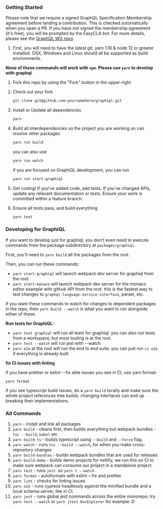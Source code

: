 ### Getting Started

Please note that we require a signed GraphQL Specification Membership agreement before landing a contribution. This is checked automatically when you open a PR. If you have not signed the membership agreement (it's free), you will be prompted by the EasyCLA bot. For more details, please see the [GraphQL WG repo](https://github.com/graphql/graphql-wg/tree/main/membership).

1. First, you will need to have the latest git, yarn 1.16 & node 12 or greater installed. OSX, Windows and Linux should all be supported as build environments.

**None of these commands will work with `npm`. Please use `yarn` to develop with graphql**.

1. Fork this repo by using the "Fork" button in the upper-right

2. Check out your fork

   ```sh
   git clone git@github.com:yournamehere/graphiql.git
   ```

3. Install or Update all dependencies

   ```sh
   yarn
   ```

4. Build all interdependencies so the project you are working on can resolve other packages

   ```sh
   yarn run build
   ```

   you can also use

   ```sh
   yarn run watch
   ```

   if you are focused on GraphiQL development, you can run

   ```sh
   yarn run start-graphiql
   ```

5. Get coding! If you've added code, add tests. If you've changed APIs, update
   any relevant documentation or tests. Ensure your work is committed within a
   feature branch.

6. Ensure all tests pass, and build everything

   ```sh
   yarn test
   ```

### Developing for GraphiQL

If you want to develop just for graphiql, you don't even need to execute commands from the package subdirectory at `packages/graphiql`.

First, you'll need to `yarn build` all the packages from the root.

Then, you can run these commands:

- `yarn start-graphiql` will launch webpack dev server for graphiql from the root
- `yarn start-monaco` will launch webpack dev server for the monaco editor example with github API from the root. this is the fastest way to test changes to `graphql-language-service-interface`, parser, etc.

if you want these commands to watch for changes to dependent packages in the repo, then `yarn build --watch` is what you want to run alongside either of these.

**Run tests for GraphiQL:**

- `yarn test graphiql` will run all tests for graphiql. you can also run tests from a workspace, but most tooling is at the root.
- `yarn test --watch` will run jest with --watch
- `yarn e2e` at the root will run the end to end suite. you can just run `ci e2e` if everything is already built

**fix CI issues with linting**

if you have prettier or eslint --fix able issues you see in CI, use yarn format:

`yarn format`

if you see typescript build issues, do a `yarn build` locally and make sure the whole project references tree builds. changing interfaces can end up breaking their implementations.

### All Commands

1. `yarn` - install and link all packages
2. `yarn build` - cleans first, then builds everything but webpack bundles - `tsc --build`, `babel` etc
3. `yarn build-ts` - builds typescript using `--build` and `--force` flag.
4. `yarn watch` - runs `tsc --build --watch`, for when you make cross-repository changes
5. `yarn build-bundles` - builds webpack bundles that are used for releases
6. `yarn build-demo` - builds demo projects for netlify; we run this on CI to make sure webpack can consume our project in a standalone project.
7. `yarn test` - runs `jest`. so `yarn t --watch`
8. `yarn format` - autoformats with eslint --fix and prettier
9. `yarn lint` - checks for linting issues
10. `yarn e2e` - runs cypress headlessly against the minified bundle and a local schema server, like in CI.
11. `yarn jest` - runs global jest commands across the entire monorepo; try `yarn test --watch` or `yarn jtest DocExplorer` for example :D
